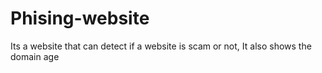 # Phising-website
Its a website that can detect if a website is scam or not, It also shows the domain age
